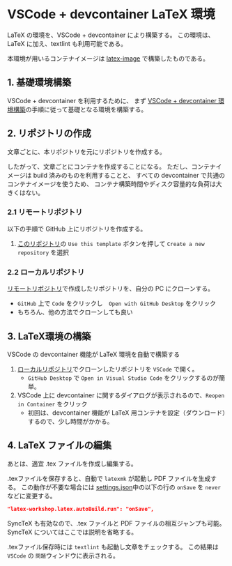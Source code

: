 # VSCode + devcontainer LaTeX 環境

LaTeX の環境を、VSCode + devcontainer により構築する。
この環境は、LaTeX に加え、textlint も利用可能である。

本環境が用いるコンテナイメージは [latex-image](https://github.com/smkwlab/latex-image) で構築したものである。

## 1. 基礎環境構築

VSCode + devcontainer を利用するために、
まず [VSCode + devcontainer 環境構築](.devcontainer/SETUP-devcontainer.md)の手順に従って基礎となる環境を構築する。

## 2. リポジトリの作成

文章ごとに、本リポジトリを元にリポジトリを作成する。

したがって、文章ごとにコンテナを作成することになる。
ただし、コンテナイメージは build 済みのものを利用することと、
すべての devcontainer で共通のコンテナイメージを使うため、
コンテナ構築時間やディスク容量的な負荷は大きくはない。

### 2.1 リモートリポジトリ

以下の手順で GitHub 上にリポジトリを作成する。

1. [このリポジトリ](https://github.com/smkwlab/latex-environment)の
`Use this template` ボタンを押して `Create a new repository` を選択

### 2.2 ローカルリポジトリ

[リモートリポジトリ](#21-リモートリポジトリ)で作成したリポジトリを、自分の PC にクローンする。

- `GitHub` 上で `Code` をクリックし　`Open with GitHub Desktop` をクリック
- もちろん、他の方法でクローンしても良い

## 3. LaTeX環境の構築

VSCode の devcontainer 機能が LaTeX 環境を自動で構築する

1. [ローカルリポジトリ](#22-ローカルリポジトリ)でクローンしたリポジトリを `VSCode` で開く。
   - `GitHub Desktop` で `Open in Visual Studio Code` をクリックするのが簡単。
2. VSCode 上に devcontainer に関するダイアログが表示されるので、`Reopen in Container` をクリック
   - 初回は、devcontainer 機能が LaTeX 用コンテナを設定（ダウンロード）するので、少し時間がかかる。

## 4. LaTeX ファイルの編集

あとは、適宜 .tex ファイルを作成し編集する。

.texファイルを保存すると、自動で `latexmk` が起動し PDF ファイルを生成する。
この動作が不要な場合には [settings.json](.vscode/settings.json)中の以下の行の `onSave` を `never` などに変更する。

```json
"latex-workshop.latex.autoBuild.run": "onSave",
```

SyncTeX も有効なので、.tex ファイルと PDF ファイルの相互ジャンプも可能。
SyncTeX についてはここでは説明を省略する。

.texファイル保存時には `textlint` も起動し文章をチェックする。
この結果は `VSCode` の `問題`ウィンドウに表示される。
